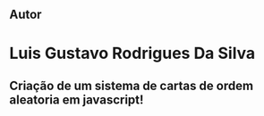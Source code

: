 ## Autor
# Luis Gustavo Rodrigues Da Silva
## Criação de um sistema de cartas de ordem aleatoria em javascript!
